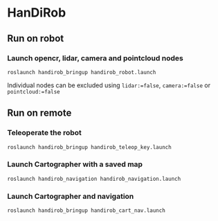 # HanDiRob

## Run on robot

### Launch opencr, lidar, camera and pointcloud nodes
`roslaunch handirob_bringup handirob_robot.launch`

Individual nodes can be excluded using `lidar:=false`, `camera:=false` or `pointcloud:=false`

## Run on remote

### Teleoperate the robot

`roslaunch handirob_bringup handirob_teleop_key.launch`

### Launch Cartographer with a saved map

`roslaunch handirob_navigation handirob_navigation.launch`

### Launch Cartographer and navigation

`roslaunch handirob_bringup handirob_cart_nav.launch`
